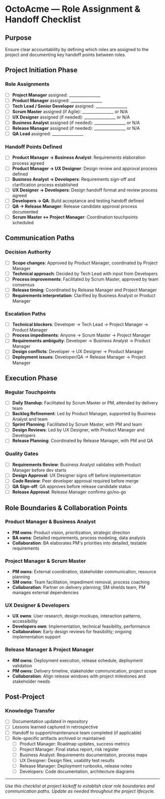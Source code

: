 # OctoAcme — Role Assignment & Handoff Checklist

## Purpose
Ensure clear accountability by defining which roles are assigned to the project and documenting key handoff points between roles.

## Project Initiation Phase

### Role Assignments
- [ ] **Project Manager** assigned: ________________
- [ ] **Product Manager** assigned: ________________
- [ ] **Tech Lead / Senior Developer** assigned: ________________
- [ ] **Scrum Master** assigned (if Agile): ________________ or N/A
- [ ] **UX Designer** assigned (if needed): ________________ or N/A
- [ ] **Business Analyst** assigned (if needed): ________________ or N/A
- [ ] **Release Manager** assigned (if needed): ________________ or N/A
- [ ] **QA Lead** assigned: ________________

### Handoff Points Defined
- [ ] **Product Manager → Business Analyst**: Requirements elaboration process agreed
- [ ] **Product Manager → UX Designer**: Design review and approval process defined
- [ ] **Business Analyst → Developers**: Requirements sign-off and clarification process established
- [ ] **UX Designer → Developers**: Design handoff format and review process agreed
- [ ] **Developers → QA**: Build acceptance and testing handoff defined
- [ ] **QA → Release Manager**: Release candidate approval process documented
- [ ] **Scrum Master ↔ Project Manager**: Coordination touchpoints scheduled

## Communication Paths

### Decision Authority
- [ ] **Scope changes**: Approved by Product Manager, coordinated by Project Manager
- [ ] **Technical approach**: Decided by Tech Lead with input from Developers
- [ ] **Process improvements**: Facilitated by Scrum Master, approved by team consensus
- [ ] **Release timing**: Coordinated by Release Manager and Project Manager
- [ ] **Requirements interpretation**: Clarified by Business Analyst or Product Manager

### Escalation Paths
- [ ] **Technical blockers**: Developer → Tech Lead → Project Manager → Product Manager
- [ ] **Process impediments**: Anyone → Scrum Master → Project Manager
- [ ] **Requirements ambiguity**: Developer → Business Analyst → Product Manager
- [ ] **Design conflicts**: Developer → UX Designer → Product Manager
- [ ] **Deployment issues**: Developer/QA → Release Manager → Project Manager

## Execution Phase

### Regular Touchpoints
- [ ] **Daily Standup**: Facilitated by Scrum Master or PM, attended by delivery team
- [ ] **Backlog Refinement**: Led by Product Manager, supported by Business Analyst and team
- [ ] **Sprint Planning**: Facilitated by Scrum Master, with PM and team
- [ ] **Design Reviews**: Led by UX Designer, with Product Manager and Developers
- [ ] **Release Planning**: Coordinated by Release Manager, with PM and QA

### Quality Gates
- [ ] **Requirements Review**: Business Analyst validates with Product Manager before dev starts
- [ ] **Design Approval**: UX Designer signs off before implementation
- [ ] **Code Review**: Peer developer approval required before merge
- [ ] **QA Sign-off**: QA approves before release candidate status
- [ ] **Release Approval**: Release Manager confirms go/no-go

## Role Boundaries & Collaboration Points

### Product Manager & Business Analyst
- **PM owns**: Product vision, prioritization, strategic direction
- **BA owns**: Detailed requirements, process modeling, data analysis
- **Collaboration**: BA elaborates PM's priorities into detailed, testable requirements

### Project Manager & Scrum Master
- **PM owns**: External coordination, stakeholder communication, resource planning
- **SM owns**: Team facilitation, impediment removal, process coaching
- **Collaboration**: Partner on delivery planning; SM shields team, PM manages external dependencies

### UX Designer & Developers
- **UX owns**: User research, design mockups, interaction patterns, accessibility
- **Developers own**: Implementation, technical feasibility, performance
- **Collaboration**: Early design reviews for feasibility; ongoing implementation support

### Release Manager & Project Manager
- **RM owns**: Deployment execution, release schedule, deployment validation
- **PM owns**: Delivery timeline, stakeholder communication, project scope
- **Collaboration**: Align release windows with project milestones and stakeholder needs

## Post-Project

### Knowledge Transfer
- [ ] Documentation updated in repository
- [ ] Lessons learned captured in retrospective
- [ ] Handoff to support/maintenance team completed (if applicable)
- [ ] Role-specific artifacts archived or maintained:
  - [ ] Product Manager: Roadmap updates, success metrics
  - [ ] Project Manager: Final status report, risk register
  - [ ] Business Analyst: Requirements documentation, process maps
  - [ ] UX Designer: Design files, usability test results
  - [ ] Release Manager: Deployment runbooks, release notes
  - [ ] Developers: Code documentation, architecture diagrams

---

*Use this checklist at project kickoff to establish clear role boundaries and communication paths. Update as needed throughout the project lifecycle.*
